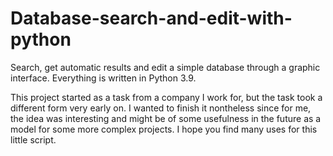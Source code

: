 # Database-search-and-edit-with-python
Search, get automatic results and edit a simple database through a graphic interface. Everything is written in Python 3.9.

This project started as a task from a company I work for, but the task took a different form very early on. I wanted to finish it nontheless since for me, the idea was interesting and might be of some usefulness in the future as a model for some more complex projects. I hope you find many uses for this little script.

